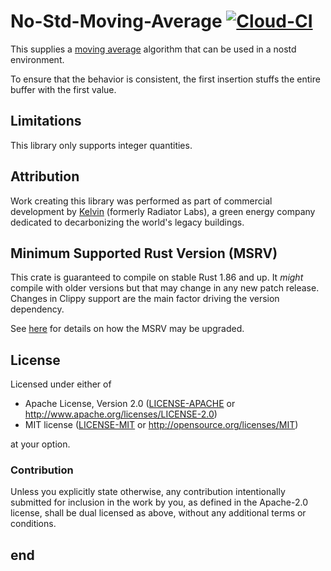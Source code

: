 # No-Std-Moving-Average [![Cloud-CI](https://github.com/Radiator-Labs/no-std-moving-average-rs/actions/workflows/cloud-ci.yml/badge.svg)](https://github.com/Radiator-Labs/no-std-moving-average-rs/actions/workflows/cloud-ci.yml)

This supplies a [moving average](https://en.wikipedia.org/wiki/Moving_average) algorithm that can be used in a nostd environment.

To ensure that the behavior is consistent, the first insertion stuffs the entire buffer with the first value.

## Limitations

This library only supports integer quantities.

## Attribution

Work creating this library was performed as part of commercial development
by [Kelvin](https://kel.vin/) (formerly Radiator Labs), a green energy company
dedicated to decarbonizing the world's legacy buildings.

## Minimum Supported Rust Version (MSRV)

This crate is guaranteed to compile on stable Rust 1.86 and up. It *might*
compile with older versions but that may change in any new patch release.
Changes in Clippy support are the main factor driving the version dependency.

See [here](../docs/msrv.md) for details on how the MSRV may be upgraded.

## License

Licensed under either of

* Apache License, Version 2.0 ([LICENSE-APACHE](LICENSE-APACHE) or
  <http://www.apache.org/licenses/LICENSE-2.0>)
* MIT license ([LICENSE-MIT](LICENSE-MIT) or <http://opensource.org/licenses/MIT>)

at your option.

### Contribution

Unless you explicitly state otherwise, any contribution intentionally submitted
for inclusion in the work by you, as defined in the Apache-2.0 license, shall be
dual licensed as above, without any additional terms or conditions.

## end
